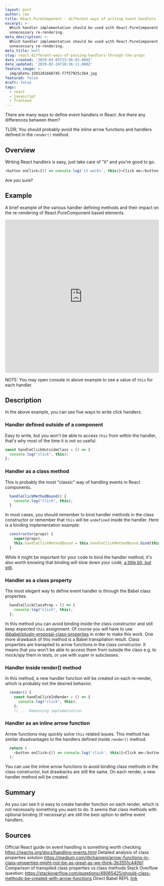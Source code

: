 ```yaml
---
layout: post
author: jan
title: React.PureComponent - different ways of writing event handlers
excerpt: >-
  Which handler implementation should be used with React.PureComponent to avoid
  unnecessary re-rendering.
meta_description: >-
  Which handler implementation should be used with React.PureComponent to avoid
  unnecessary re-rendering.
meta_title: null
slug: react-different-ways-of-passing-handlers-through-the-props
date_created: '2019-03-03T23:56:03.000Z'
date_updated: '2019-02-24T10:36:11.000Z'
feature_image: >-
  img/photo-1501281668745-f7f57925c3b4.jpg
featured: false
draft: false
tags:
  - react
  - javascript
  - frontend
---
```

There are many ways to define event handlers in React. Are there any differences between them?

TLDR; You should probably avoid the inline arrow functions and handlers defined in the `render()` method.

## Overview

Writing React handlers is easy, just take care of "it" and you're good to go.

```javascript
<button onClick={() => console.log('it works', this)}>Click me</button>
```

Are you sure?

## Example

A brief example of the various handler defining methods and their impact on the re-rendering of React.PureComponent based elements.

<iframe src="https://codesandbox.io/embed/wom604pn85?fontsize=14" style="width:100%; height:500px; border:0; border-radius: 4px; overflow:hidden;" sandbox="allow-modals allow-forms allow-popups allow-scripts allow-same-origin"></iframe>
<br/>

NOTE: You may open console in above example to see a value of `this` for each handler.

## Description

In the above example, you can see five ways to write click handlers.

### Handler defined outside of a component

Easy to write, but you won't be able to access `this` from within the handler, that's why most of the time it is not so useful.

```javascript
const handleClickOutsideClass = () => {
  console.log("click", this);
};
```

### Handler as a class method

This is probably the most "classic" way of handling events in React components.

```javascript
  handleClickMethodBound() {
    console.log("click", this);
  }
```

In most cases, you should remember to bind handler methods in the class constructor or remember that `this` will be `undefined` inside the handler.
Here is a binding implementation example:

```javascript
  constructor(props) {
    super(props);
    this.handleClickMethodBound = this.handleClickMethodBound.bind(this);
  }
```

While it might be important for your code to bind the handler method, it's also worth knowing that binding will slow down your code, [a little bit, but still](https://medium.com/@charpeni/arrow-functions-in-class-properties-might-not-be-as-great-as-we-think-3b3551c440b1#e821).

### Handler as a class property

The most elegant way to define event handler is through the Babel class properties.

```javascript
  handleClickClassProp = () => {
    console.log("click", this);
  };
```

In this method you can avoid binding inside the class constructor and still keep expected `this` assignment.
Of course you will have to use [@babel/plugin-proposal-class-properties](https://babeljs.io/docs/en/babel-plugin-proposal-class-properties) in order to make this work.
One more drawback of this method is a Babel transpilation result.
Class properties are transpiled to arrow functions in the class constructor.
It means that you won't be able to access them from outside the class e.g. to mock/spy them in tests, or use with super in subclasses.

### Handler inside render() method

In this method, a new handler function will be created on each re-render, which is probably not the desired behavior.

```javascript
  render() {
    const handleClickInRender = () => {
      console.log("click", this);
    };
    // ... Remaining implementation
 ```

### Handler as an inline arrow function

Arrow functions may quickly solve `this` related issues.
This method has similar disadvantages to the handlers defined inside `render()` method.

```javascript
  return (
    <button onClick={() => console.log('click', this)}>Click me</button>
  );
```

You can use the inline arrow functions to avoid binding class methods in the class constructor, but drawbacks are still the same.
On each render, a new handler method will be created.

## Summary

As you can see it is easy to create handler function on each render, which is not necessarly something you want to do.
It seems that class methods with optional binding (if necessary) are still the best option to define event handlers.

## Sources

Official React guide on event handling is something worth checking https://reactjs.org/docs/handling-events.html
Detailed analysis of class properties solution
https://medium.com/@charpeni/arrow-functions-in-class-properties-might-not-be-as-great-as-we-think-3b3551c440b1
Comparison of transpiled class properties vs class methods
Stack Overflow question: https://stackoverflow.com/questions/49065425/should-class-methods-be-created-with-arrow-functions
Direct Babel REPL [link](https://babeljs.io/repl/#?babili=false&browsers=&build=&builtIns=false&spec=false&loose=false&code_lz=MYGwhgzhAEBiD29oFMAeAXZA7AJjASsmMOgHQDC8AtgA7xbbrQDeAUNNMPROgE4CuJeLwAUNXvBoQAlC3YdoEfjWSjxkmfI7oAFgEsIpHWFwhkAIXDQAvNF0GjJnGcthSAIz24R9zRwC-rPLGphbgIrJs8oGBrKCQMAjwAEwoGNh40ITEZJS09IxywU4uVrYRNgB8RQGs_kA&debug=false&forceAllTransforms=false&shippedProposals=false&circleciRepo=&evaluate=true&fileSize=false&timeTravel=false&sourceType=module&lineWrap=false&presets=es2015%2Creact%2Cstage-0&prettier=false&targets=&version=7.3.3)
